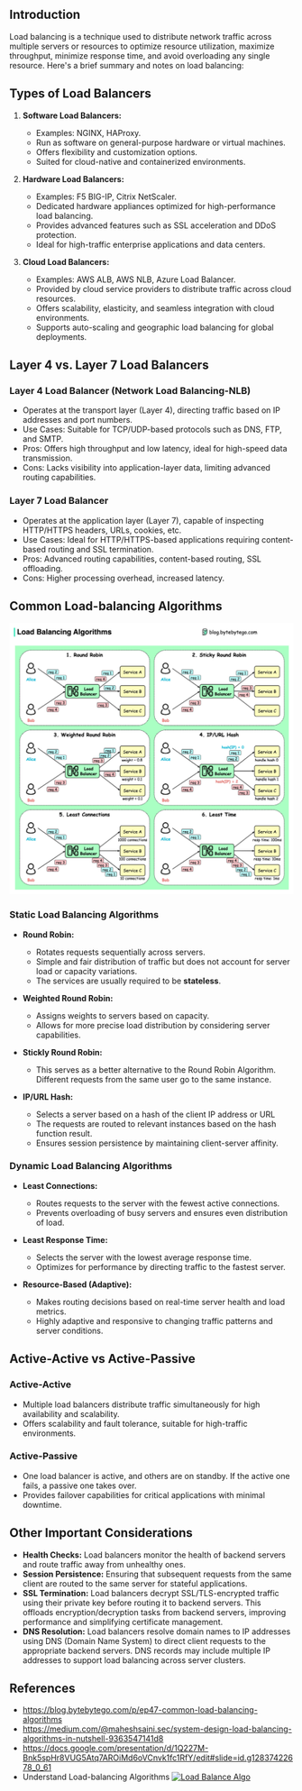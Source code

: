 ## Introduction
Load balancing is a technique used to distribute network traffic across multiple servers or resources to optimize resource utilization, 
maximize throughput, minimize response time, and avoid overloading any single resource. Here's a brief summary and notes on load balancing:

## Types of Load Balancers
1. **Software Load Balancers:**
   - Examples: NGINX, HAProxy.
   - Run as software on general-purpose hardware or virtual machines.
   - Offers flexibility and customization options.
   - Suited for cloud-native and containerized environments.

2. **Hardware Load Balancers:**
   - Examples: F5 BIG-IP, Citrix NetScaler.
   - Dedicated hardware appliances optimized for high-performance load balancing.
   - Provides advanced features such as SSL acceleration and DDoS protection.
   - Ideal for high-traffic enterprise applications and data centers.

3. **Cloud Load Balancers:**
   - Examples: AWS ALB, AWS NLB, Azure Load Balancer.
   - Provided by cloud service providers to distribute traffic across cloud resources.
   - Offers scalability, elasticity, and seamless integration with cloud environments.
   - Supports auto-scaling and geographic load balancing for global deployments.

## Layer 4 vs. Layer 7 Load Balancers

### Layer 4 Load Balancer (Network Load Balancing-NLB) 
* Operates at the transport layer (Layer 4), directing traffic based on IP addresses and port numbers.
* Use Cases: Suitable for TCP/UDP-based protocols such as DNS, FTP, and SMTP.
* Pros: Offers high throughput and low latency, ideal for high-speed data transmission.
* Cons: Lacks visibility into application-layer data, limiting advanced routing capabilities.

### Layer 7 Load Balancer
* Operates at the application layer (Layer 7), capable of inspecting HTTP/HTTPS headers, URLs, cookies, etc.
* Use Cases: Ideal for HTTP/HTTPS-based applications requiring content-based routing and SSL termination.
* Pros: Advanced routing capabilities, content-based routing, SSL offloading.
* Cons: Higher processing overhead, increased latency.

## Common Load-balancing Algorithms
![](../resources/basics/load_balancing/algo.jpg)

### Static Load Balancing Algorithms

- **Round Robin:**
  - Rotates requests sequentially across servers.
  - Simple and fair distribution of traffic but does not account for server load or capacity variations.
  - The services are usually required to be **stateless**.

- **Weighted Round Robin:**
  - Assigns weights to servers based on capacity.
  - Allows for more precise load distribution by considering server capabilities.

- **Stickly Round Robin:**
  - This serves as a better alternative to the Round Robin Algorithm. Different requests from the same user go to the same instance.

- **IP/URL Hash:**
  - Selects a server based on a hash of the client IP address or URL
  - The requests are routed to relevant instances based on the hash function result.
  - Ensures session persistence by maintaining client-server affinity.

### Dynamic Load Balancing Algorithms 

- **Least Connections:**
  - Routes requests to the server with the fewest active connections.
  - Prevents overloading of busy servers and ensures even distribution of load.

- **Least Response Time:**
  - Selects the server with the lowest average response time.
  - Optimizes for performance by directing traffic to the fastest server.

- **Resource-Based (Adaptive):**
  - Makes routing decisions based on real-time server health and load metrics.
  - Highly adaptive and responsive to changing traffic patterns and server conditions.

## Active-Active vs Active-Passive
### Active-Active
* Multiple load balancers distribute traffic simultaneously for high availability and scalability.
* Offers scalability and fault tolerance, suitable for high-traffic environments.

### Active-Passive
* One load balancer is active, and others are on standby. If the active one fails, a passive one takes over.
* Provides failover capabilities for critical applications with minimal downtime.


## Other Important Considerations
* **Health Checks:** Load balancers monitor the health of backend servers and route traffic away from unhealthy ones.
* **Session Persistence:** Ensuring that subsequent requests from the same client are routed to the same server for stateful applications.
* **SSL Termination:**  Load balancers decrypt SSL/TLS-encrypted traffic using their private key before routing it to backend servers. This offloads encryption/decryption tasks from backend servers, improving performance and simplifying certificate management.
* **DNS Resolution:** Load balancers resolve domain names to IP addresses using DNS (Domain Name System) to direct client requests to the appropriate backend servers. DNS records may include multiple IP addresses to support load balancing across server clusters.


## References
* https://blog.bytebytego.com/p/ep47-common-load-balancing-algorithms 
* https://medium.com/@maheshsaini.sec/system-design-load-balancing-algorithms-in-nutshell-9363547141d8
* https://docs.google.com/presentation/d/1Q227M-Bnk5spHr8VUG5Atq7AROiMd6oVCnvk1fc1RfY/edit#slide=id.g12837422678_0_61
* Understand Load-balancing Algorithms
[![Load Balance Algo](https://img.youtube.com/vi/dBmxNsS3BGE/maxresdefault.jpg)](https://www.youtube.com/watch?v=dBmxNsS3BGE)
